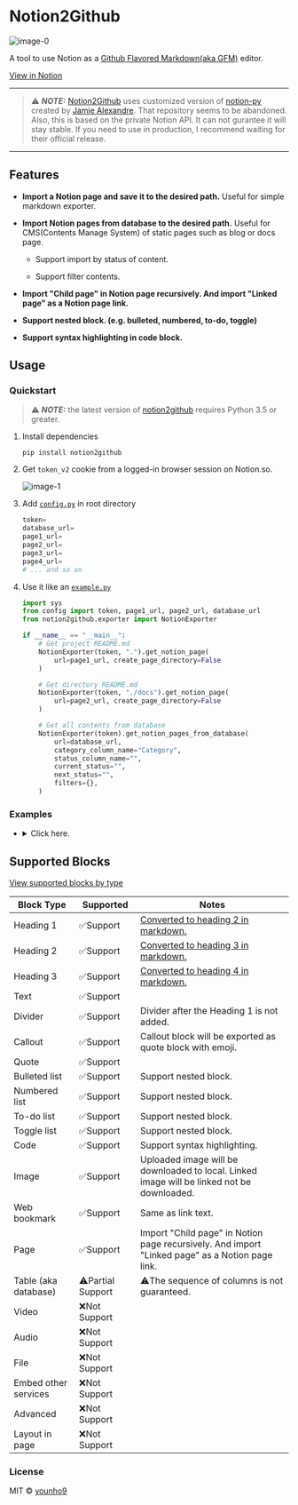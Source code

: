 # Notion2Github

![image-0](https://raw.githubusercontent.com/younho9/notion2github/main/images/image-0.png)

A tool to use Notion as a [Github Flavored Markdown(aka GFM)](https://github.github.com/gfm/) editor.

[View in Notion](https://bit.ly/2ZRElQg)

---

> ⚠️ **_NOTE:_** [Notion2Github](https://github.com/younho9/notion2github) uses customized version of [notion-py](https://github.com/jamalex/notion-py) created by [Jamie Alexandre](https://github.com/jamalex). That repository seems to be abandoned.
> Also, this is based on the private Notion API. It can not gurantee it will stay stable. If you need to use in production, I recommend waiting for their official release.

---

## Features

- **Import a Notion page and save it to the desired path.**
  Useful for simple markdown exporter.

- **Import Notion pages from database to the desired path.**
  Useful for CMS(Contents Manage System) of static pages such as blog or docs page.

  - Support import by status of content.

  - Support filter contents.

- **Import "Child page" in Notion page recursively. And import "Linked page" as a Notion page link.**

- **Support nested block. (e.g. bulleted, numbered, to-do, toggle)**

- **Support syntax highlighting in code block.**

## Usage

### Quickstart

> ⚠️ **_NOTE:_** the latest version of [notion2github](https://github.com/younho9/notion2github) requires Python 3.5 or greater.

1. Install dependencies

   `pip install notion2github`

1. Get `token_v2` cookie from a logged-in browser session on Notion.so.

   ![image-1](https://raw.githubusercontent.com/younho9/notion2github/main/images/image-1.png)

1. Add [`config.py`](https://github.com/younho9/notion2github/blob/main/config.py.example) in root directory

   ```python
   token=
   database_url=
   page1_url=
   page2_url=
   page3_url=
   page4_url=
   # ... and so on
   ```

1. Use it like an [`example.py`](https://github.com/younho9/notion2github/blob/main/example.py)

   ```python
   import sys
   from config import token, page1_url, page2_url, database_url
   from notion2github.exporter import NotionExporter

   if __name__ == "__main__":
       # Get project README.md
       NotionExporter(token, ".").get_notion_page(
           url=page1_url, create_page_directory=False
       )

       # Get directory README.md
       NotionExporter(token, "./docs").get_notion_page(
           url=page2_url, create_page_directory=False
       )

       # Get all contents from database
       NotionExporter(token).get_notion_pages_from_database(
           url=database_url,
           category_column_name="Category",
           status_column_name="",
           current_status="",
           next_status="",
           filters={},
       )
   ```

### Examples

- <details><summary>Click here.</summary>

  #### Example : Categorize content by "Select" property.

  - Create "Select" column and specify category by page.

    ![image-2](https://raw.githubusercontent.com/younho9/notion2github/main/images/image-2.png)

  - Pass `category_column_name` to parameter.

    ```python
    NotionExporter(token).get_notion_pages_from_database(
        url=database_url,
        category_column_name="Category"
    )
    ```

  #### Example : Get content by status.

  - Create "Select" column and specify status of page.

    ![image-3](https://raw.githubusercontent.com/younho9/notion2github/main/images/image-3.png)

  - Pass `status_column_name`, `current_status`, `next_status` to parameter.

    ```python
    NotionExporter(token).get_notion_pages_from_database(
        url=database_url,
        status_column_name="Status",
        current_status="✅ Completed",
        next_status="🖨 Published"
    )
    ```

  - After extract page, status will be changed.

    ![image-4](https://raw.githubusercontent.com/younho9/notion2github/main/images/image-4.png)

  #### Example : Apply filter

  - Pass key, value pair of filter list to `filters` parameter.

    ```python
    NotionExporter(token).get_notion_pages_from_database(
        url=database_url,
        filter={"Name" : "Basic Blocks"}
    )
    ```

  </details>

## Supported Blocks

[View supported blocks by type](https://bit.ly/32PzfpT)

| Block Type           | Supported         | Notes                                                                                           |
| -------------------- | ----------------- | ----------------------------------------------------------------------------------------------- |
| Heading 1            | ✅Support         | [Converted to heading 2 in markdown.](https://bit.ly/3hEM8ak)                                   |
| Heading 2            | ✅Support         | [Converted to heading 3 in markdown.](https://bit.ly/3hEM8ak)                                   |
| Heading 3            | ✅Support         | [Converted to heading 4 in markdown.](https://bit.ly/3hEM8ak)                                   |
| Text                 | ✅Support         |                                                                                                 |
| Divider              | ✅Support         | Divider after the Heading 1 is not added.                                                       |
| Callout              | ✅Support         | Callout block will be exported as quote block with emoji.                                       |
| Quote                | ✅Support         |                                                                                                 |
| Bulleted list        | ✅Support         | Support nested block.                                                                           |
| Numbered list        | ✅Support         | Support nested block.                                                                           |
| To-do list           | ✅Support         | Support nested block.                                                                           |
| Toggle list          | ✅Support         | Support nested block.                                                                           |
| Code                 | ✅Support         | Support syntax highlighting.                                                                    |
| Image                | ✅Support         | Uploaded image will be downloaded to local. Linked image will be linked not be downloaded.      |
| Web bookmark         | ✅Support         | Same as link text.                                                                              |
| Page                 | ✅Support         | Import "Child page" in Notion page recursively. And import "Linked page" as a Notion page link. |
| Table (aka database) | ⚠️Partial Support | ⚠️The sequence of columns is not guaranteed.                                                    |
| Video                | ❌Not Support     |                                                                                                 |
| Audio                | ❌Not Support     |                                                                                                 |
| File                 | ❌Not Support     |                                                                                                 |
| Embed other services | ❌Not Support     |                                                                                                 |
| Advanced             | ❌Not Support     |                                                                                                 |
| Layout in page       | ❌Not Support     |                                                                                                 |

### License

MIT © [younho9](https://github.com/younho9)
